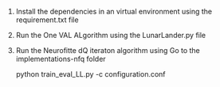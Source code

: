 1. Install the dependencies in an virtual environment using the requirement.txt file
2. Run the One VAL ALgorithm using the LunarLander.py file
3. Run the Neurofitte dQ iteraton algorithm using 
    Go to the implementations-nfq folder

    python train_eval_LL.py -c configuration.conf

